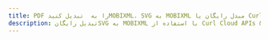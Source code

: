 ---title: PDF را به  تبدیل کنیدMOBIXML، SVG به MOBIXML مبدل رایگان یا Curl SDKdescription: تبدیل رایگانSVG به MOBIXML با استفاده از Curl Cloud APIs & SDK همچنین اسناد PDF را در Cloud ایجاد، ویرایش و رندر کنید.---